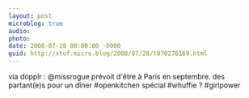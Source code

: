 ```yaml
---
layout: post
microblog: true
audio: 
photo: 
date: 2008-07-28 00:00:00 -0000
guid: http://xtof.micro.blog/2008/07/28/t870276169.html
---
```

via dopplr :  @missrogue prévoit d'être à Paris en septembre. des partant(e)s pour un dîner #openkitchen spécial #whuffie ? #girlpower
